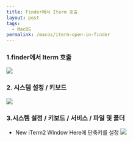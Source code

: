 ```yaml
---
title: Finder에서 Iterm 호출
layout: post
tags:
  - MacOS
permalink: /macos/iterm-open-in-finder
---
```

### 1.finder에서 Iterm 호출

![](../../../assets/images/MacOs/finder_open_iterm/1.png)




### 2. 시스템 설정 / 키보드
![](../../../assets/images/MacOs/finder_open_iterm/2.png)
  
### 3.시스템 설정 / 키보드 / 서비스 / 파일 및 폴더
- New iTerm2 Window Here에 단축키를 설정
![](../../../assets/images/MacOs/finder_open_iterm/3.png)



